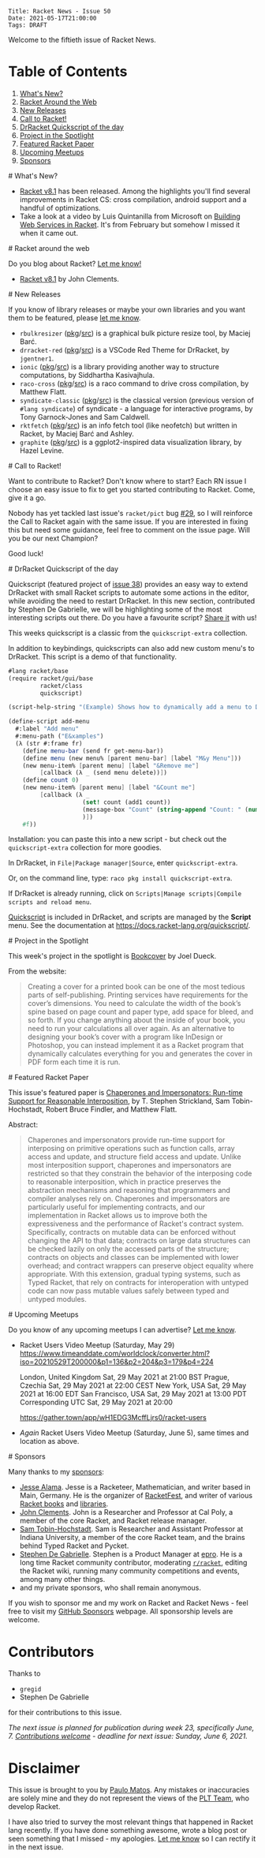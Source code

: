     Title: Racket News - Issue 50
    Date: 2021-05-17T21:00:00
    Tags: DRAFT

Welcome to the fiftieth issue of Racket News.


# Table of Contents

1. [What's New?](#whatsnew)
2. [Racket Around the Web](#aroundtheweb)
3. [New Releases](#newreleases)
4. [Call to Racket!](#calltoracket)
5. [DrRacket Quickscript of the day](#quick)
6. [Project in the Spotlight](#spotlight)
7. [Featured Racket Paper](#featuredpaper)
8. [Upcoming Meetups](#meetups)
9. [Sponsors](#sponsors)

<div id='whatsnew'/>
# What's New?

* [Racket v8.1](https://blog.racket-lang.org/2021/05/racket-v8-1.html) has been released. Among the highlights you'll find several improvements in Racket CS: cross compilation, android support and a handful of optimizations.
* Take a look at a video by Luis Quintanilla from Microsoft on [Building Web Services in Racket](https://www.youtube.com/watch?v=ZvwE6_MMJjM). It's from February but somehow I missed it when it came out.

<div id='aroundtheweb'/>
# Racket around the web

Do you blog about Racket? [Let me know!](mailto:pmatos@linki.tools)

* [Racket v8.1](https://blog.racket-lang.org/2021/05/racket-v8-1.html) by John Clements.

<div id='newreleases'/>
# New Releases

If you know of library releases or maybe your own libraries and you want them to be featured, please [let me know](mailto:pmatos@linki.tools).

* `rbulkresizer` ([pkg](https://pkgs.racket-lang.org/package/rbulkresizer)/[src](https://gitlab.com/xgqt/rbulkresizer)) is a graphical bulk picture resize tool, by Maciej Barć.
* `drracket-red` ([pkg](https://pkgs.racket-lang.org/package/drracket-red)/[src](https://github.com/jagen31/drracket-red)) is a VSCode Red Theme for DrRacket, by `jgentner1`.
* `ionic` ([pkg](https://pkgs.racket-lang.org/package/ionic)/[src](https://github.com/countvajhula/ionic)) is a library providing another way to structure computations, by Siddhartha Kasivajhula.
* `raco-cross` ([pkg](https://pkgs.racket-lang.org/package/raco-cross)/[src](https://github.com/mflatt/raco-cross)) is a raco command to drive cross compilation, by Matthew Flatt.
* `syndicate-classic` ([pkg](https://pkgs.racket-lang.org/package/syndicate-classic)/[src](https://github.com/tonyg/syndicate.git)) is the classical version (previous version of `#lang syndicate`) of syndicate - a language for interactive programs, by Tony Garnock-Jones and Sam Caldwell.
* `rktfetch` ([pkg](https://pkgs.racket-lang.org/package/rktfetch)/[src](https://github.com/mythical-linux/rktfetch)) is an info fetch tool (like neofetch) but written in Racket, by Maciej Barć and Ashley.
* `graphite` ([pkg](https://pkgs.racket-lang.org/package/graphite)/[src](https://github.com/ralsei/graphite)) is a ggplot2-inspired data visualization library, by Hazel Levine.

<div id='calltoracket'/>
# Call to Racket!

Want to contribute to Racket? Don't know where to start? Each RN issue I choose an easy issue to fix to get you started contributing to Racket. Come, give it a go.

Nobody has yet tackled last issue's `racket/pict` bug [#29](https://github.com/racket/pict/issues/29), so I will reinforce the Call to Racket again with the same issue. If you are interested in fixing this but need some guidance, feel free to comment on the issue page. Will you be our next Champion?

Good luck!

<div id='quick'/>
# DrRacket Quickscript of the day

Quickscript (featured project of [issue 38](https://racket-news.com/2020/09/racket-news-issue-38.html)) provides an easy way to extend DrRacket with small Racket scripts to automate some actions in the editor, while avoiding the need to restart DrRacket. In this new section, contributed by Stephen De Gabrielle, we will be highlighting some of the most interesting scripts out there. Do you have a favourite script? [Share it](https://github.com/pmatos/racket-news/issues/new) with us!

This weeks quickscript is a classic from the `quickscript-extra` collection.

In addition to keybindings, quickscripts can also add new custom menu's to DrRacket.  This script is a demo of that functionality.

```scheme
#lang racket/base
(require racket/gui/base
         racket/class
         quickscript)

(script-help-string "(Example) Shows how to dynamically add a menu to DrRacket.")

(define-script add-menu
  #:label "Add menu"
  #:menu-path ("E&xamples")
  (λ (str #:frame fr)  
    (define menu-bar (send fr get-menu-bar))
    (define menu (new menu% [parent menu-bar] [label "M&y Menu"]))
    (new menu-item% [parent menu] [label "&Remove me"]
         [callback (λ _ (send menu delete))])
    (define count 0)
    (new menu-item% [parent menu] [label "&Count me"]
         [callback (λ _ 
                     (set! count (add1 count))
                     (message-box "Count" (string-append "Count: " (number->string count)))
                     )])
    #f))
```

Installation: you can paste this into a new script - but check out the `quickscript-extra` collection for more goodies.

In DrRacket, in `File|Package manager|Source`, enter `quickscript-extra`.

Or, on the command line, type: `raco pkg install quickscript-extra`.

If DrRacket is already running, click on `Scripts|Manage scripts|Compile scripts and reload menu`.

[Quickscript](https://docs.racket-lang.org/quickscript/) is included in DrRacket, and scripts are managed by the **Script** menu. See the documentation at <https://docs.racket-lang.org/quickscript/>.

<div id='spotlight'/>
# Project in the Spotlight

This week's project in the spotlight is [Bookcover](https://github.com/otherjoel/bookcover) by Joel Dueck.

From the website:

> Creating a cover for a printed book can be one of the most tedious parts of self-publishing. Printing services have requirements for the cover’s dimensions. You need to calculate the width of the book’s spine based on page count and paper type, add space for bleed, and so forth. If you change anything about the inside of your book, you need to run your calculations all over again.
> As an alternative to designing your book’s cover with a program like InDesign or Photoshop, you can instead implement it as a Racket program that dynamically calculates everything for you and generates the cover in PDF form each time it is run.

<div id='featuredpaper'/>
# Featured Racket Paper

This issue's featured paper is [Chaperones and Impersonators: Run-time Support for Reasonable Interposition](https://drive.google.com/file/d/1MKbnv4IZSpciUas0jx_xft6k2nPGktQg/view?usp=sharing), by T. Stephen Strickland, Sam Tobin-Hochstadt, Robert Bruce Findler, and Matthew Flatt.

Abstract:

> Chaperones and impersonators provide run-time support for interposing on primitive operations such as function calls, array access and update, and structure field access and update. Unlike most interposition support, chaperones and impersonators are restricted so that they constrain the behavior of the interposing code to reasonable interposition, which in practice preserves the abstraction mechanisms and reasoning that programmers and compiler analyses rely on.
> Chaperones and impersonators are particularly useful for implementing contracts, and our implementation in Racket allows us to improve both the expressiveness and the performance of Racket's contract system. Specifically, contracts on mutable data can be enforced without changing the API to that data; contracts on large data structures can be checked lazily on only the accessed parts of the structure; contracts on objects and classes can be implemented with lower overhead; and contract wrappers can preserve object equality where appropriate. With this extension, gradual typing systems, such as Typed Racket, that rely on contracts for interoperation with untyped code can now pass mutable values safely between typed and untyped modules.

<div id='meetups'/>
# Upcoming Meetups

Do you know of any upcoming meetups I can advertise? [Let me know](mailto:pmatos@linki.tools).

* Racket Users Video Meetup (Saturday, May 29)
    <https://www.timeanddate.com/worldclock/converter.html?iso=20210529T200000&p1=136&p2=204&p3=179&p4=224>

    London, United Kingdom Sat, 29 May 2021 at 21:00 BST
    Prague, Czechia Sat, 29 May 2021 at 22:00 CEST
    New York, USA Sat, 29 May 2021 at 16:00 EDT
    San Francisco, USA Sat, 29 May 2021 at 13:00 PDT
    Corresponding UTC Sat, 29 May 2021 at 20:00

    <https://gather.town/app/wH1EDG3McffLjrs0/racket-users>

* *Again* Racket Users Video Meetup (Saturday, June 5), same times and location as above.

<div id='sponsors'/>
# Sponsors

Many thanks to my [sponsors](https://github.com/sponsors/pmatos/):

* [Jesse Alama](http://serverracket.com/). Jesse is a Racketeer, Mathematician, and writer based in Main, Germany. He is the organizer of [RacketFest](https://racketfest.com/), and writer of various [Racket books](https://gumroad.com/jessealama) and [libraries](https://pkgd.racket-lang.org/pkgn/search?tags=author%3Ajesse%40serverracket.com).
* [John Clements](https://www.brinckerhoff.org). John is a Researcher and Professor at Cal Poly, a member of the core Racket, and Racket release manager.
* [Sam Tobin-Hochstadt](https://samth.github.io/). Sam is Researcher and Assistant Professor at Indiana University, a member of the core Racket team, and the brains behind Typed Racket and Pycket.
* [Stephen De Gabrielle](http://linkedin.com/in/stephen-de-gabrielle/). Stephen is a Product Manager at [epro](https://epro.com). He is a long time Racket community contributor, moderating [`r/racket`](https://reddit.com/r/racket), editing the Racket wiki, running many community competitions and events, among many other things.
* and my private sponsors, who shall remain anonymous.

If you wish to sponsor me and my work on Racket and Racket News - feel free to visit my [GitHub Sponsors](https://github.com/sponsors/pmatos/) webpage. All sponsorship levels are welcome.

# Contributors

Thanks to

* `gregid`
* Stephen De Gabrielle

for their contributions to this issue.

_The next issue is planned for publication during week 23, specifically June, 7. [Contributions welcome](https://github.com/pmatos/racket-news/issues) - deadline for next issue: Sunday, June 6, 2021._

# Disclaimer

This issue is brought to you by [Paulo Matos](mailto:pmatos@linki.tools). Any mistakes or inaccuracies are solely mine and
they do not represent the views of the [PLT Team](http://www.racket-lang.org/team.html), who develop Racket.

I have also tried to survey the most relevant things that happened in Racket lang recently. If you have done something awesome, wrote a blog post or seen something that I missed - my apologies. [Let me know](mailto:pmatos@linki.tools) so I can rectify it in the next issue.
